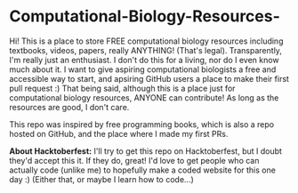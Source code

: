 # Computational-Biology-Resources-
Hi! This is a place to store FREE computational biology resources including textbooks, videos, papers, really ANYTHING! (That's legal). 
Transparently, I'm really just an enthusiast. I don't do this for a living, nor do I even know much about it. I want to give aspiring computational biologists
a free and accessible way to start, and apsiring GitHub users a place to make their first pull request :)
That being said, although this is a place just for computational biology resources, ANYONE can contribute! As long as the resources are good, I don't care.

This repo was inspired by free programming books, which is also a repo hosted on GitHub, and the place where I made my first PRs.

**About Hacktoberfest:** I'll try to get this repo on Hacktoberfest, but I doubt they'd accept this it. If they do, great! I'd love to get people who can actually code (unlike me) 
to hopefully make a coded website for this one day :) (Either that, or maybe I learn how to code...)


